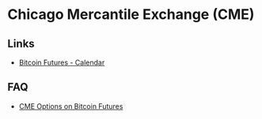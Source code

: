 # Chicago Mercantile Exchange (CME)

<!--
2017 Crypto
-->

## Links

- [Bitcoin Futures - Calendar](https://www.cmegroup.com/markets/cryptocurrencies/bitcoin/bitcoin.calendar.html)

## FAQ

- [CME Options on Bitcoin Futures](https://www.cmegroup.com/trading/cryptocurrency-indices/cme-options-bitcoin-futures-frequently-asked-questions.html)
